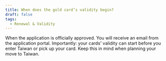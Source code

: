 ```yaml
---
title: When does the gold card’s validity begin?
draft: false
tags:
  - Renewal & Validity
---
```

When the application is officially approved. You will receive an email from the application portal. Importantly: your cards’ validity can start before you enter Taiwan or pick up your card. Keep this in mind when planning your move to Taiwan.